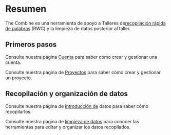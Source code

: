 # Resumen

The Combine es una herramienta de apoyo a Talleres
de[recopilación rápida de palabras](https://www.sil.org/dictionaries-lexicography/rapid-word-collection-methodology)
(RWC) y la limpieza de datos posterior al taller.

## Primeros pasos

Consulte nuestra página [Cuenta](account.md) para saber cómo crear y gestionar una cuenta.

Consulte nuestra página de [Proyectos](project.md) para saber cómo crear y gestionar un proyecto.

## Recopilación y organización de datos

Consulte nuestra página de [introducción de](dataEntry.md) datos para saber cómo recopilarlos.

Consulte nuestra página de [limpieza de datos](goals.md) para conocer las herramientas para editar y organizar los datos
recopilados.
